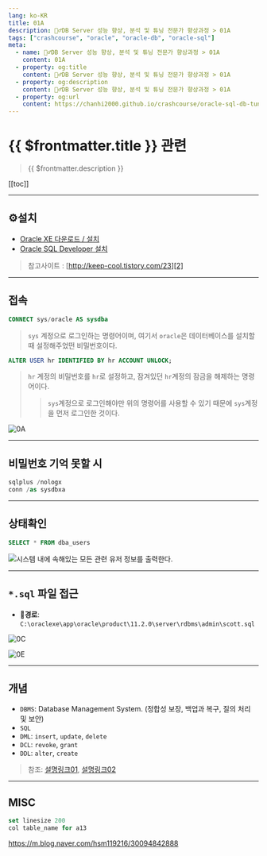```yaml
---
lang: ko-KR
title: 01A
description: 🙆‍♂️DB Server 성능 향상, 분석 및 튜닝 전문가 향상과정 > 01A
tags: ["crashcourse", "oracle", "oracle-db", "oracle-sql"]
meta:
  - name: 🙆‍♂️DB Server 성능 향상, 분석 및 튜닝 전문가 향상과정 > 01A
    content: 01A
  - property: og:title
    content: 🙆‍♂️DB Server 성능 향상, 분석 및 튜닝 전문가 향상과정 > 01A
  - property: og:description
    content: 🙆‍♂️DB Server 성능 향상, 분석 및 튜닝 전문가 향상과정 > 01A
  - property: og:url
    content: https://chanhi2000.github.io/crashcourse/oracle-sql-db-tuning/01a.html
---
```


# {{ $frontmatter.title }} 관련

> {{ $frontmatter.description }}

[[toc]]

---

## ⚙️설치

- [Oracle XE 다운로드 / 설치][0]
- [Oracle SQL Developer 설치][1]

> 참고사이트 : [http://keep-cool.tistory.com/23][2]

---

## 접속

```sql
CONNECT sys/oracle AS sysdba
```

> `sys` 계정으로 로그인하는 명령어이며, 여기서 `oracle`은 데이터베이스를 설치할 때 설정해주었떤 비밀번호이다.

```sql
ALTER USER hr IDENTIFIED BY hr ACCOUNT UNLOCK;
```

> `hr` 계정의 비밀번호를 `hr`로 설정하고, 잠겨있던 `hr`계정의 잠금을 해제하는 명령어이다.
>> `sys`계정으로 로그인해야만 위의 명령어를 사용할 수 있기 때문에 `sys`계정을 먼저 로그인한 것이다.

![0A][0A]

---

## 비밀번호 기억 못할 시

```sql
sqlplus /nologx
conn /as sysdbxa
```

---

## 상태확인

```sql
SELECT * FROM dba_users
```

![시스템 내에 속해있는 모든 관련 유저 정보를 출력한다.][0B]

---

## `*.sql` 파일 접근

- 📂__경로__: `C:\oraclexe\app\oracle\product\11.2.0\server\rdbms\admin\scott.sql`

![0C][0C]

![0E][0E]

---

## 개념

- `DBMS`: Database Management System. (정합성 보장, 백업과 복구, 질의 처리 및 보안)
- `SQL`
- `DML`: `insert`, `update`, `delete`
- `DCL`: `revoke`, `grant`
- `DDL`: `alter`, `create`

> 참조: [설명링크01][3], [설명링크02][4]

---

## MISC

```sql 
set linesize 200
col table_name for a13
```

https://m.blog.naver.com/hsm119216/30094842888

[0]: http://www.oracle.com/technetwork/database/database-technologies/express-edition/downloads/index.html 
[1]: http://www.oracle.com/technetwork/developer-tools/sql-developer/downloads/index.html
[2]: http://keep-cool.tistory.com/23
[3]: http://yagi815.tistory.com/288
[4]: http://cafe.daum.net/oratun/k877/3

[0A]: /images/oracle-sql-db-tuning/01.png
[0B]: /images/oracle-sql-db-tuning/05.png
[0C]: /images/oracle-sql-db-tuning/06a.png
[0E]: /images/oracle-sql-db-tuning/06c.png

<TagLinks />
